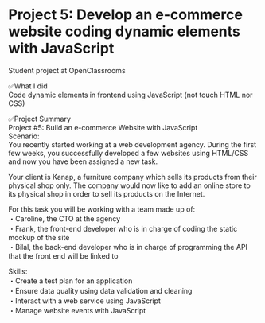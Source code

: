 # Project 5: Develop an e-commerce website coding dynamic elements with JavaScript
Student project at OpenClassrooms

✅What I did<br>
Code dynamic elements in frontend using JavaScript (not touch HTML nor CSS)


✅Project Summary<br>
Project #5: Build an e-commerce Website with JavaScript<br>
Scenario:<br>
You recently started working at a web development agency. During the first few weeks, you successfully developed a few websites using HTML/CSS and now you have been assigned a new task.

Your client is Kanap, a furniture company which sells its products from their physical shop only. The company would now like to add an online store to its physical shop in order to sell its products on the Internet.

For this task you will be working with a team made up of:<br>
・Caroline, the CTO at the agency<br>
・Frank, the front-end developer who is in charge of coding the static mockup of the site<br> 
・Bilal, the back-end developer who is in charge of programming the API that the front end will be linked to

Skills:<br>
・Create a test plan for an application<br>
・Ensure data quality using data validation and cleaning<br>
・Interact with a web service using JavaScript<br>
・Manage website events with JavaScript<br>